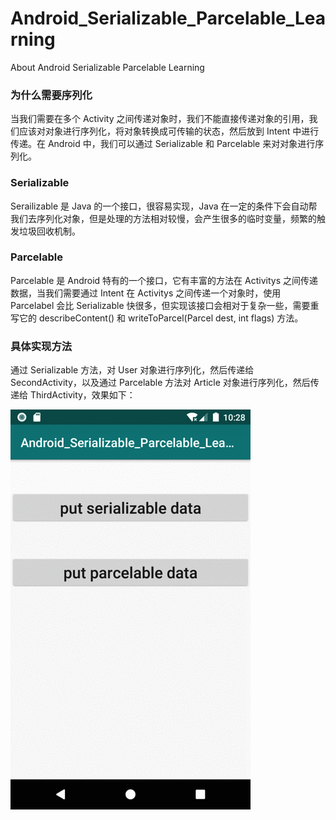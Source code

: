 # Android_Serializable_Parcelable_Learning
About Android Serializable Parcelable Learning

### 为什么需要序列化
当我们需要在多个 Activity 之间传递对象时，我们不能直接传递对象的引用，我们应该对对象进行序列化，将对象转换成可传输的状态，然后放到 Intent 中进行传递。在 Android 中，我们可以通过 Serializable 和 Parcelable 来对对象进行序列化。

### Serializable
  Serailizable 是 Java 的一个接口，很容易实现，Java 在一定的条件下会自动帮我们去序列化对象，但是处理的方法相对较慢，会产生很多的临时变量，频繁的触发垃圾回收机制。

### Parcelable 
  Parcelable 是 Android 特有的一个接口，它有丰富的方法在 Activitys 之间传递数据，当我们需要通过 Intent 在 Activitys 之间传递一个对象时，使用 Parcelabel 会比 Serializable 快很多，但实现该接口会相对于复杂一些，需要重写它的 describeContent() 和 writeToParcel(Parcel dest, int flags) 方法。

### 具体实现方法
  通过 Serializable 方法，对 User 对象进行序列化，然后传递给 SecondActivity，以及通过 Parcelable 方法对 Article 对象进行序列化，然后传递给 ThirdActivity，效果如下：

![Android 序列化Demo](https://github.com/JereChen11/Android_Serializable_Parcelable_Learning/raw/master/readmeImage/serial.gif)
